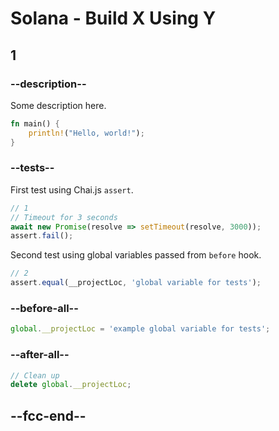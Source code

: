# Solana - Build X Using Y

## 1

### --description--

Some description here.

```rust
fn main() {
    println!("Hello, world!");
}
```

### --tests--

First test using Chai.js `assert`.

```js
// 1
// Timeout for 3 seconds
await new Promise(resolve => setTimeout(resolve, 3000));
assert.fail();
```

Second test using global variables passed from `before` hook.

```js
// 2
assert.equal(__projectLoc, 'global variable for tests');
```

### --before-all--

```js
global.__projectLoc = 'example global variable for tests';
```

### --after-all--

```js
// Clean up
delete global.__projectLoc;
```

## --fcc-end--
